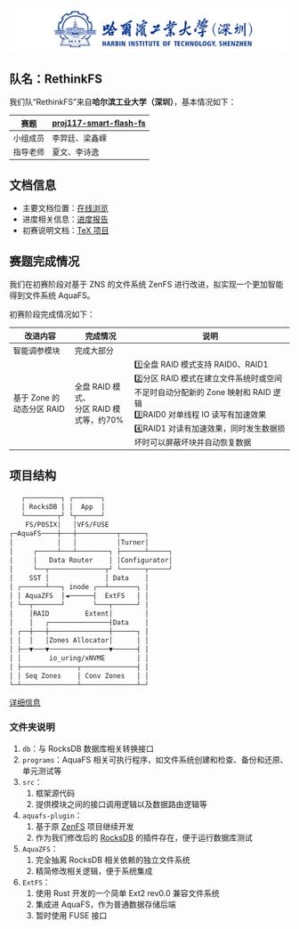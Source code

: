 ![0.学校logo](README.assets/0.学校logo.jpg)

## 队名：RethinkFS

我们队“RethinkFS”来自**哈尔滨工业大学（深圳）**，基本情况如下：

| 赛题     | [proj117-smart-flash-fs](https://github.com/oscomp/proj117-smart-flash-fs) |
| -------- | ------------------------------------------------------------ |
| 小组成员 | 李羿廷、梁鑫嵘                                               |
| 指导老师 | 夏文、李诗逸                                                 |

## 文档信息

- 主要文档位置：[在线浏览](https://rethinkfs.github.io/docs/)
- 进度相关信息：[进度报告](https://rethinkfs.github.io/docs/%E8%BF%9B%E5%BA%A6%E6%8A%A5%E5%91%8A/index.html)
- 初赛说明文档：[TeX 项目](https://github.com/RethinkFS/paper)

## 赛题完成情况

我们在初赛阶段对基于 ZNS 的文件系统 ZenFS 进行改进，拟实现一个更加智能得到文件系统 AquaFS。

初赛阶段完成情况如下：

| 改进内容                  | 完成情况                                      | 说明                                                         |
| ------------------------- | --------------------------------------------- | ------------------------------------------------------------ |
| 智能调参模块              | 完成大部分                                    |                                                              |
| 基于 Zone 的动态分区 RAID | 全盘 RAID 模式、<br />分区 RAID 模式等，约70% | 1️⃣全盘 RAID 模式支持 RAID0、RAID1<br/>2️⃣分区 RAID 模式在建立文件系统时或空间不足时自动分配新的 Zone 映射和 RAID 逻辑<br />3️⃣RAID0 对单线程 IO 读写有加速效果<br />4️⃣RAID1 对读有加速效果，同时发生数据损坏时可以屏蔽坏块并自动恢复数据<br /> |

## 项目结构

```
   ┌─────────┐ ┌───────┐
   │ RocksDB │ │  App  │
   └────────┬┘ └┬──────┘
    FS/POSIX│   │VFS/FUSE
┌─AquaFS────┼───┼──────────┬──────┐
│           │   │          │Turner│
│     ┌─────┴───┴────────┐ ├──────┴─────┐
│     │   Data Router    │ │Configurator│
│     └──┬──────────────┬┘ └──────┬─────┘
│    SST │              │ Data    │
│ ┌──────┴───┐ inode ┌──┴───────┐ │
│ │ AquaZFS  │◄──────┤  ExtFS   │ │
│ └──┬───────┘       └───┬──────┘ │
│    │RAID         Extent│        │
│    │   ┌───────────────┤Data    │
│ ┌──┼───┼───────────────┼──────┐ │
│ │  │   │Zones Allocator│      │ │
│ ├──▼───▼───────────────▼──────┤ │
│ │       io_uring/xNVME        │ │
│ ├──────────────┬──────────────┤ │
│ │ Seq Zones    │ Conv Zones   │ │
└─┴──────────────┴──────────────┴─┘
```

[详细信息](https://rethinkfs.github.io/docs/%E7%A0%94%E7%A9%B6%E6%96%B9%E5%90%91/%E6%95%B4%E4%BD%93%E6%9E%B6%E6%9E%84.html)

### 文件夹说明

1. `db`：与 RocksDB 数据库相关转换接口
2. `programs`：AquaFS 相关可执行程序，如文件系统创建和检查、备份和还原、单元测试等
3. `src`：
   1. 框架源代码
   2. 提供模块之间的接口调用逻辑以及数据路由逻辑等
4. `aquafs-plugin`：
   1. 基于原 [ZenFS](https://github.com/westerndigitalcorporation/zenfs) 项目继续开发
   2. 作为我们修改后的 [RocksDB](https://github.com/RethinkFS/rocksdb) 的插件存在，便于运行数据库测试
5. `AquaZFS`：
   1. 完全抽离 RocksDB 相关依赖的独立文件系统
   2. 精简修改相关逻辑，便于系统集成
6. `ExtFS`：
   1. 使用 Rust 开发的一个简单 Ext2 rev0.0 兼容文件系统
   2. 集成进 AquaFS，作为普通数据存储后端
   3. 暂时使用 FUSE 接口